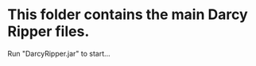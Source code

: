 This folder contains the main Darcy Ripper files.
====================================================================================================
Run "DarcyRipper.jar" to start...

